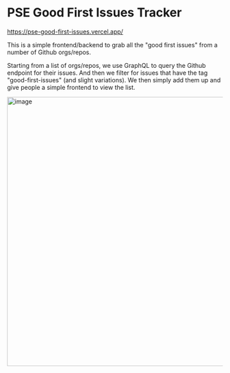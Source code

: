 # PSE Good First Issues Tracker

https://pse-good-first-issues.vercel.app/

This is a simple frontend/backend to grab all the "good first issues" from a number of Github orgs/repos.

Starting from a list of orgs/repos, we use GraphQL to query the Github endpoint for their issues. And then we filter for issues that have the tag "good-first-issues" (and slight variations). We then simply add them up and give people a simple frontend to view the list.

<img width="628" alt="image" src="https://github.com/adrianmcli/pse-gfis/assets/943555/39cf9cdd-757d-4cc3-ab09-a4a7bb84e1ba">
